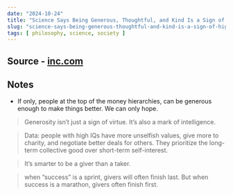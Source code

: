 ```yaml
---
date: "2024-10-24"
title: "Science Says Being Generous, Thoughtful, and Kind Is a Sign of High Intelligence"
slug: "science-says-being-generous-thoughtful-and-kind-is-a-sign-of-high-intelligence"
tags: [ philosophy, science, society ]
---
```




## Source - [inc.com][1]

## Notes

* If only, people at the top of the money hierarchies, can be generous enough to make things better. We can only hope.

> Generosity isn’t just a sign of virtue. It’s also a mark of intelligence.

> Data: people with high IQs have more unselfish values, give more to charity, and negotiate better deals for others. They prioritize the long-term collective good over short-term self-interest.

> It’s smarter to be a giver than a taker.

> when “success” is a sprint, givers will often finish last. But when success is a marathon, givers often finish first.



  [1]: https://www.inc.com/jeff-haden/science-says-being-generous-thoughtful-and-kind-is-a-sign-of-high-intelligence-organizational-psychologist-adam-grant-agrees/90985740
